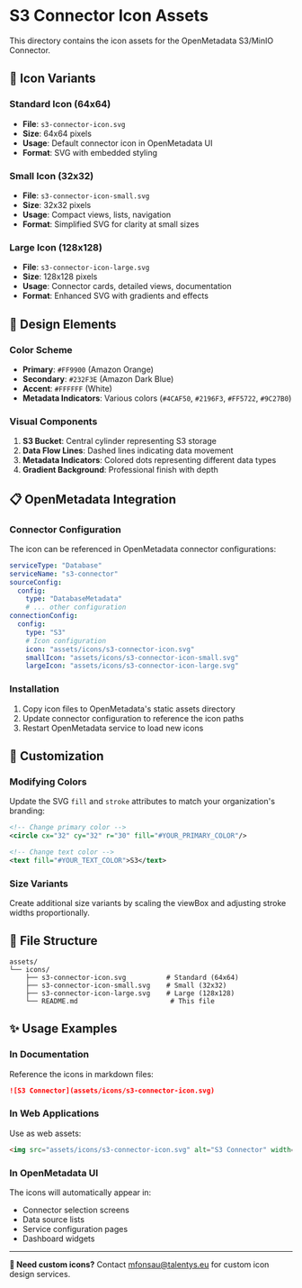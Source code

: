 # S3 Connector Icon Assets

This directory contains the icon assets for the OpenMetadata S3/MinIO Connector.

## 🎨 Icon Variants

### Standard Icon (64x64)
- **File**: `s3-connector-icon.svg`
- **Size**: 64x64 pixels
- **Usage**: Default connector icon in OpenMetadata UI
- **Format**: SVG with embedded styling

### Small Icon (32x32)
- **File**: `s3-connector-icon-small.svg`
- **Size**: 32x32 pixels
- **Usage**: Compact views, lists, navigation
- **Format**: Simplified SVG for clarity at small sizes

### Large Icon (128x128)
- **File**: `s3-connector-icon-large.svg`
- **Size**: 128x128 pixels
- **Usage**: Connector cards, detailed views, documentation
- **Format**: Enhanced SVG with gradients and effects

## 🎯 Design Elements

### Color Scheme
- **Primary**: `#FF9900` (Amazon Orange)
- **Secondary**: `#232F3E` (Amazon Dark Blue)
- **Accent**: `#FFFFFF` (White)
- **Metadata Indicators**: Various colors (`#4CAF50`, `#2196F3`, `#FF5722`, `#9C27B0`)

### Visual Components
1. **S3 Bucket**: Central cylinder representing S3 storage
2. **Data Flow Lines**: Dashed lines indicating data movement
3. **Metadata Indicators**: Colored dots representing different data types
4. **Gradient Background**: Professional finish with depth

## 📋 OpenMetadata Integration

### Connector Configuration
The icon can be referenced in OpenMetadata connector configurations:

```yaml
serviceType: "Database"
serviceName: "s3-connector"
sourceConfig:
  config:
    type: "DatabaseMetadata"
    # ... other configuration
connectionConfig:
  config:
    type: "S3"
    # Icon configuration
    icon: "assets/icons/s3-connector-icon.svg"
    smallIcon: "assets/icons/s3-connector-icon-small.svg"
    largeIcon: "assets/icons/s3-connector-icon-large.svg"
```

### Installation
1. Copy icon files to OpenMetadata's static assets directory
2. Update connector configuration to reference the icon paths
3. Restart OpenMetadata service to load new icons

## 🔧 Customization

### Modifying Colors
Update the SVG `fill` and `stroke` attributes to match your organization's branding:

```xml
<!-- Change primary color -->
<circle cx="32" cy="32" r="30" fill="#YOUR_PRIMARY_COLOR"/>

<!-- Change text color -->
<text fill="#YOUR_TEXT_COLOR">S3</text>
```

### Size Variants
Create additional size variants by scaling the viewBox and adjusting stroke widths proportionally.

## 📁 File Structure
```
assets/
└── icons/
    ├── s3-connector-icon.svg          # Standard (64x64)
    ├── s3-connector-icon-small.svg    # Small (32x32)
    ├── s3-connector-icon-large.svg    # Large (128x128)
    └── README.md                       # This file
```

## ✨ Usage Examples

### In Documentation
Reference the icons in markdown files:
```markdown
![S3 Connector](assets/icons/s3-connector-icon.svg)
```

### In Web Applications
Use as web assets:
```html
<img src="assets/icons/s3-connector-icon.svg" alt="S3 Connector" width="64" height="64">
```

### In OpenMetadata UI
The icons will automatically appear in:
- Connector selection screens
- Data source lists
- Service configuration pages
- Dashboard widgets

---

**🎨 Need custom icons?** Contact [mfonsau@talentys.eu](mailto:mfonsau@talentys.eu) for custom icon design services.
